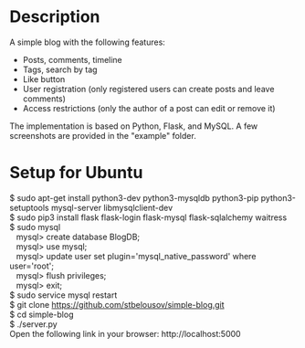 # Description
A simple blog with the following features:
* Posts, comments, timeline
* Tags, search by tag
* Like button
* User registration (only registered users can create posts and leave comments)
* Access restrictions (only the author of a post can edit or remove it)

The implementation is based on Python, Flask, and MySQL.
A few screenshots are provided in the "example" folder.

# Setup for Ubuntu
$ sudo apt-get install python3-dev python3-mysqldb python3-pip python3-setuptools mysql-server libmysqlclient-dev  
$ sudo pip3 install flask flask-login flask-mysql flask-sqlalchemy waitress  
$ sudo mysql  
&nbsp;&nbsp;&nbsp;mysql> create database BlogDB;  
&nbsp;&nbsp;&nbsp;mysql> use mysql;  
&nbsp;&nbsp;&nbsp;mysql> update user set plugin='mysql_native_password' where user='root';  
&nbsp;&nbsp;&nbsp;mysql> flush privileges;  
&nbsp;&nbsp;&nbsp;mysql> exit;  
$ sudo service mysql restart  
$ git clone https://github.com/stbelousov/simple-blog.git  
$ cd simple-blog  
$ ./server.py  
Open the following link in your browser: http://localhost:5000
